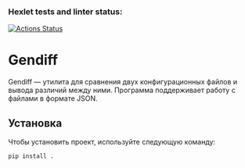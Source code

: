 ### Hexlet tests and linter status:
[![Actions Status](https://github.com/barashit/python-project-50/actions/workflows/hexlet-check.yml/badge.svg)](https://github.com/barashit/python-project-50/actions)

# Gendiff

Gendiff — утилита для сравнения двух конфигурационных файлов и вывода различий между ними. Программа поддерживает работу с файлами в формате JSON.

## Установка

Чтобы установить проект, используйте следующую команду:

```bash
pip install .

